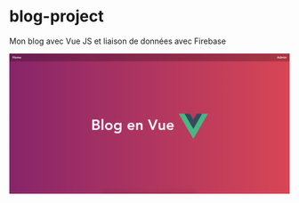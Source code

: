 # blog-project
Mon blog avec Vue JS et liaison de données avec Firebase

![Alt text](/src/assets/home_blog.png)
